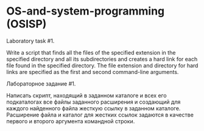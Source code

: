 # OS-and-system-programming (OSISP)

Laboratory task #1. 

Write a script that finds all the files of the specified extension in the specified directory and all its subdirectories and creates a hard link for each file found in the specified directory. The file extension and directory for hard links are specified as the first and second command-line arguments.

Лабораторное задание #1.

Написать скрипт, находящий в заданном каталоге и всех его подкаталогах все файлы заданного расширения и создающий для каждого найденного файла жесткую ссылку в заданном каталоге. Расширение файла и каталог для жестких ссылок задаются в качестве первого и второго аргумента командной строки.
